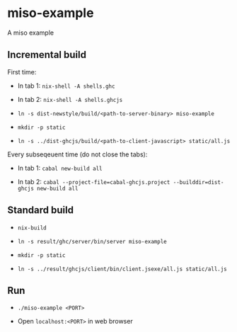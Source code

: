 miso-example
============

A miso example

Incremental build
-----------------

First time:

* In tab 1: `nix-shell -A shells.ghc`

* In tab 2: `nix-shell -A shells.ghcjs`

* `ln -s dist-newstyle/build/<path-to-server-binary> miso-example`

* `mkdir -p static`

* `ln -s ../dist-ghcjs/build/<path-to-client-javascript> static/all.js`

Every subseqeuent time (do not close the tabs):

* In tab 1: `cabal new-build all`

* In tab 2: `cabal --project-file=cabal-ghcjs.project --builddir=dist-ghcjs new-build all`

Standard build
--------------

* `nix-build`

* `ln -s result/ghc/server/bin/server miso-example`

* `mkdir -p static`

* `ln -s ../result/ghcjs/client/bin/client.jsexe/all.js static/all.js`

Run
---

* `./miso-example <PORT>`

* Open `localhost:<PORT>` in web browser
